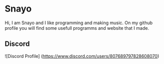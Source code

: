 # Snayo
Hi, I am Snayo and I like programming and making music. On my github profile you will find some usefull programms and website that I made.

## Discord
![Discord Profile] (https://www.discord.com/users/807689797828608070)
